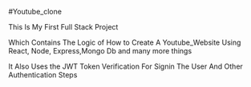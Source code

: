 #Youtube_clone

This Is My First Full Stack Project

Which Contains The Logic of How to Create A Youtube_Website Using React, Node, Express,Mongo Db and many more things

It Also Uses the JWT Token Verification For Signin The User And Other Authentication Steps